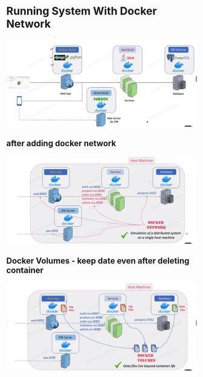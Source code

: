 # Running System With Docker Network

![Alt text](image-6.png)


## after adding docker network
![Alt text](image-7.png)

## Docker Volumes - keep date even after deleting container
![Alt text](image-8.png)

